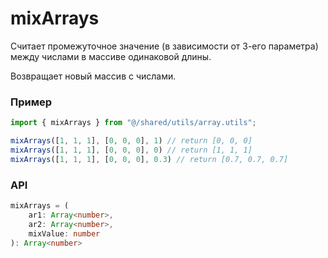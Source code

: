 # mixArrays

Считает промежуточное значение (в зависимости от 3-его параметра) между числами в массиве одинаковой длины.

Возвращает новый массив с числами.

### Пример

```ts
import { mixArrays } from "@/shared/utils/array.utils";

mixArrays([1, 1, 1], [0, 0, 0], 1) // return [0, 0, 0]
mixArrays([1, 1, 1], [0, 0, 0], 0) // return [1, 1, 1]
mixArrays([1, 1, 1], [0, 0, 0], 0.3) // return [0.7, 0.7, 0.7]
```

### API

```ts
mixArrays = (
    ar1: Array<number>,
    ar2: Array<number>,
    mixValue: number
): Array<number>
```